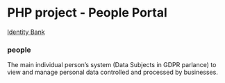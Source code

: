 # PHP project - People Portal

[Identity Bank](https://www.identitybank.eu)

### people
The main individual person’s system (Data Subjects in GDPR parlance) to view and manage personal data controlled and processed by businesses.
